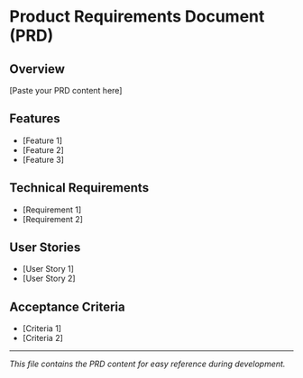 # Product Requirements Document (PRD)

## Overview

[Paste your PRD content here]

## Features

- [Feature 1]
- [Feature 2]
- [Feature 3]

## Technical Requirements

- [Requirement 1]
- [Requirement 2]

## User Stories

- [User Story 1]
- [User Story 2]

## Acceptance Criteria

- [Criteria 1]
- [Criteria 2]

---

_This file contains the PRD content for easy reference during development._
